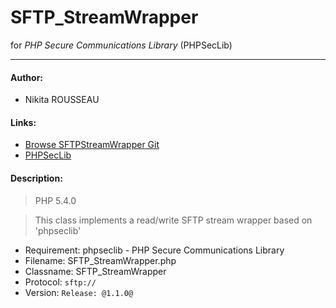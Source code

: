 # **SFTP_StreamWrapper** #
for *PHP Secure Communications Library* (PHPSecLib)

----------

#### Author: ####

- Nikita ROUSSEAU

#### Links: ####

* [Browse SFTPStreamWrapper Git](https://github.com/warhawk3407/SFTP_StreamWrapper_PHPSecLib)
* [PHPSecLib](http://phpseclib.sourceforge.net/)

#### Description: ####

> PHP 5.4.0

> This class implements a read/write SFTP stream wrapper based on 'phpseclib'

- Requirement:	phpseclib - PHP Secure Communications Library
- Filename:		SFTP_StreamWrapper.php
- Classname:		SFTP_StreamWrapper
- Protocol:		`sftp://`
- Version:		`Release: @1.1.0@`
